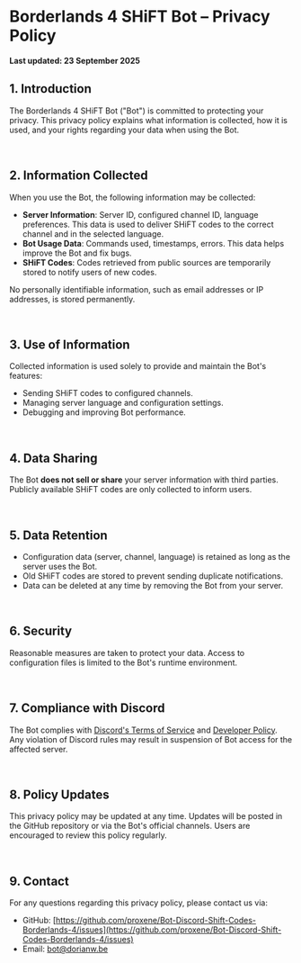 # Borderlands 4 SHiFT Bot – Privacy Policy

**Last updated: 23 September 2025**

## 1. Introduction
The Borderlands 4 SHiFT Bot ("Bot") is committed to protecting your privacy. This privacy policy explains what information is collected, how it is used, and your rights regarding your data when using the Bot.

<br>

## 2. Information Collected
When you use the Bot, the following information may be collected:

- **Server Information**: Server ID, configured channel ID, language preferences. This data is used to deliver SHiFT codes to the correct channel and in the selected language.
- **Bot Usage Data**: Commands used, timestamps, errors. This data helps improve the Bot and fix bugs.
- **SHiFT Codes**: Codes retrieved from public sources are temporarily stored to notify users of new codes.

No personally identifiable information, such as email addresses or IP addresses, is stored permanently.

<br>

## 3. Use of Information
Collected information is used solely to provide and maintain the Bot's features:

- Sending SHiFT codes to configured channels.
- Managing server language and configuration settings.
- Debugging and improving Bot performance.

<br>

## 4. Data Sharing
The Bot **does not sell or share** your server information with third parties. Publicly available SHiFT codes are only collected to inform users.

<br>

## 5. Data Retention
- Configuration data (server, channel, language) is retained as long as the server uses the Bot.
- Old SHiFT codes are stored to prevent sending duplicate notifications.
- Data can be deleted at any time by removing the Bot from your server.

<br>

## 6. Security
Reasonable measures are taken to protect your data. Access to configuration files is limited to the Bot's runtime environment.

<br>

## 7. Compliance with Discord
The Bot complies with [Discord's Terms of Service](https://discord.com/terms) and [Developer Policy](https://discord.com/developers/docs/policy). Any violation of Discord rules may result in suspension of Bot access for the affected server.

<br>

## 8. Policy Updates
This privacy policy may be updated at any time. Updates will be posted in the GitHub repository or via the Bot's official channels. Users are encouraged to review this policy regularly.

<br>

## 9. Contact
For any questions regarding this privacy policy, please contact us via:
- GitHub: [https://github.com/proxene/Bot-Discord-Shift-Codes-Borderlands-4/issues](https://github.com/proxene/Bot-Discord-Shift-Codes-Borderlands-4/issues)
- Email: [bot@dorianw.be](mailto:bot@dorianw.be)

